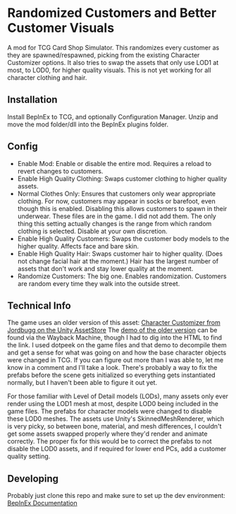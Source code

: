 # Randomized Customers and Better Customer Visuals
A mod for TCG Card Shop Simulator.
This randomizes every customer as they are spawned/respawned, picking from the existing Character Customizer options. It also tries to swap the assets that only use LOD1 at most, to LOD0, for higher quality visuals. This is not yet working for all character clothing and hair.

## Installation 
Install BepInEx to TCG, and optionally Configuration Manager.
Unzip and move the mod folder/dll into the BepInEx plugins folder.

## Config

- Enable Mod: Enable or disable the entire mod. Requires a reload to revert changes to customers.
- Enable High Quality Clothing: Swaps customer clothing to higher quality assets.
- Normal Clothes Only: Ensures that customers only wear appropriate clothing. For now, customers may appear in socks or barefoot, even though this is enabled. Disabling this allows customers to spawn in their underwear. These files are in the game. I did not add them. The only thing this setting actually changes is the range from which random clothing is selected. Disable at your own discretion. 
- Enable High Quality Customers: Swaps the customer body models to the higher quality. Affects face and bare skin.
- Enable High Quality Hair: Swaps customer hair to higher quality. (Does not change facial hair at the moment.) Hair has the largest number of assets that don't work and stay lower quality at the moment.
- Randomize Customers: The big one. Enables randomization. Customers are random every time they walk into the outside street.

## Technical Info
The game uses an older version of this asset: [Character Customizer from Jordbugg on the Unity AssetStore](https://assetstore.unity.com/packages/tools/game-toolkits/character-customizer-241861]) The [demo of the older version](https://drive.google.com/file/d/1v3ljpyXLxykG5w8OmUR1j9zp8k2ypGxv/view)﻿ can be found via the Wayback Machine, though I had to dig into the HTML to find the link. I used dotpeek on the game files and that demo to decompile them and get a sense for what was going on and how the base character objects were changed in TCG. If you can figure out more than I was able to, let me know in a comment and I'll take a look. There's probably a way to fix the prefabs before the scene gets initialized so everything gets instantiated normally, but I haven't been able to figure it out yet.

For those familiar with Level of Detail models (LODs), many assets only ever render using the LOD1 mesh at most, despite LOD0 being included in the game files. The prefabs for character models were changed to disable these LOD0 meshes. The assets use Unity's SkinnedMeshRenderer, which is very picky, so between bone, material, and mesh differences, I couldn't get some assets swapped properly where they'd render and animate correctly. The proper fix for this would be to correct the prefabs to not disable the LOD0 assets, and if required for lower end PCs, add a customer quality setting.

## Developing
Probably just clone this repo and make sure to set up the dev environment: [BepInEx Documentation](https://docs.bepinex.dev/articles/dev_guide/plugin_tutorial/1_setup.html)
